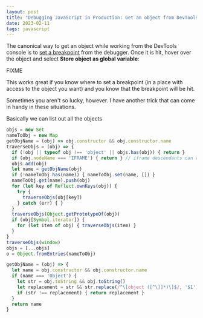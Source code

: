 ```yaml
---
layout: post
title: "Debugging JavaScript in Production: Get an object from DevTools console"
date: 2023-02-11
tags: javascript
---
```


The canonical way to get an object while working from the DevTools console is to [set a breakpoint][breakpoint-howto] from the debugger. Once it is hit, hover over the object and select **Store object as global variable**:

FIXME

This works great if you know where to set a breakpoint (in a place with access to the object you want) and you know that the breakpoint will be hit.

Sometimes you aren't so lucky, however. I have another trick that can come in handy in these situations.

<!--more-->

Basically we can list out all the objects 

```javascript
objs = new Set
nameToObj = new Map
getObjName = (obj) => obj.constructor && obj.constructor.name
traverseObjs = (obj) => {
  if (!obj || typeof obj !== 'object' || objs.has(obj)) { return }
  if (obj.nodeName === 'IFRAME') { return } // iframe descendants can cause security errors
  objs.add(obj)
  let name = getObjName(obj)
  if (!nameToObj.has(name)) { nameToObj.set(name, []) }
  nameToObj.get(name).push(obj)
  for (let key of Reflect.ownKeys(obj)) {
    try {
      traverseObjs(obj[key])
    } catch (err) { }
  }
  traverseObjs(Object.getPrototypeOf(obj))
  if (obj[Symbol.iterator]) {
    for (let item of obj) { traverseObjs(item) }
  }
}
traverseObjs(window)
objs = [...objs]
o = Object.fromEntries(nameToObj)
```

```javascript
getObjName = (obj) => {
  let name = obj.constructor && obj.constructor.name
  if (name === 'Object') {
    let str = obj.toString && obj.toString()
    let replacement = str && str.replace(/^\[object ([^\]]*)\]$/, '$1')
    if (str !== replacement) { return replacement }
  }
  return name
}
```

[breakpoint-howto]: https://developer.chrome.com/docs/devtools/javascript/breakpoints/


